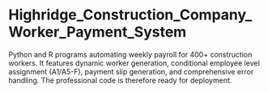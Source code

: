 # Highridge_Construction_Company_Worker_Payment_System
Python and R programs automating weekly payroll for 400+ construction workers. It features dynamic worker generation, conditional employee level assignment (A1/A5-F), payment slip generation, and comprehensive error handling. The professional code is therefore ready for deployment.
